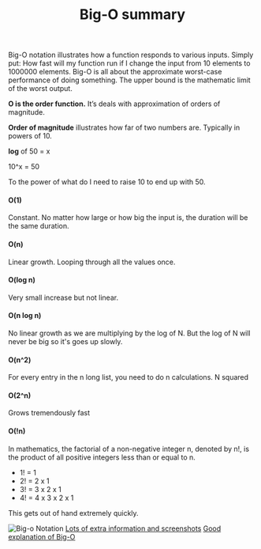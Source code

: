 ﻿---
layout: post
title: Big-O summary
published: true
---

Big-O notation illustrates how a function responds to various inputs. Simply put: How fast will my function run if I change the input from 10 elements to 1000000 elements. Big-O is all about the approximate worst-case performance of doing something. The upper bound is the mathematic limit of the worst output. 

**O is the order function.** It’s deals with approximation of orders of magnitude.

**Order of magnitude** illustrates how far of two numbers are. Typically in powers of 10. 

**log** of 50 = x

10^x = 50  

To the power of what do I need to raise 10 to end up with 50. 


#### O(1)

Constant. No matter how large or how big the input is, the duration will be the same duration.

#### O(n)

Linear growth. Looping through all the values once. 

#### O(log n)

Very small increase but not linear. 

#### O(n log n)

No linear growth as we are multiplying by the log of N. But the log of N will never be big so it's goes up slowly.

#### O(n^2)

For every entry in the n long list, you need to do n calculations. N squared

#### O(2^n)

Grows tremendously fast

#### O(!n)

In mathematics, the factorial of a non-negative integer n, denoted by n!, is the product of all positive integers less than or equal to n.

* 1! = 1
* 2! = 2 x 1
* 3! = 3 x 2 x 1
* 4! = 4 x 3 x 2 x 1

This gets out of hand extremely quickly. 

![Big-o Notation](http://bigocheatsheet.com/img/big-o-cheat-sheet-poster.png "Big-O notation")
[Lots of extra information and screenshots](http://bigocheatsheet.com/?goback=.gde_98713_member_241501229)
[Good explanation of Big-O](https://justin.abrah.ms/computer-science/big-o-notation-explained.html)